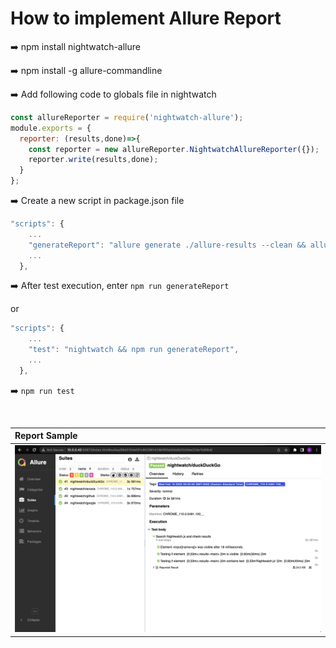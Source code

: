 # How to implement Allure Report

➡️  npm install nightwatch-allure

➡️ npm install -g allure-commandline

➡️  Add following code to globals file in nightwatch
```js
const allureReporter = require('nightwatch-allure');
module.exports = {
  reporter: (results,done)=>{
    const reporter = new allureReporter.NightwatchAllureReporter({});
    reporter.write(results,done);
  }
};
```
➡️  Create a new script in package.json file
```js
"scripts": {
    ...
    "generateReport": "allure generate ./allure-results --clean && allure open",
    ...
  },
```
➡️  After test execution, enter `npm run generateReport`

or

```js
"scripts": {
    ...
    "test": "nightwatch && npm run generateReport",
    ...
  },
```
➡️  `npm run test`

</br>


| Report Sample |  
| :--- | 
| ![allure](report-sample.png) |

